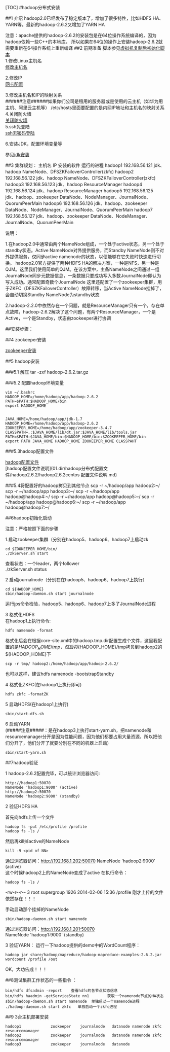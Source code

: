 [TOC]
#hadoop分布式安装

##1 介绍
hadoop2.0已经发布了稳定版本了，增加了很多特性，比如HDFS HA、YARN等。最新的hadoop-2.6.2又增加了YARN HA

注意：apache提供的hadoop-2.6.2的安装包是在64位操作系统编译的，因为hadoop依赖一些C++的本地库，
所以如果在64位的操作上安装hadoop-2.6.2就需要重新在64操作系统上重新编译
##2 前期准备
脚本参见[虚拟机复制后初始化脚本](../../03.linux/01.centos/01.dir/虚拟机复制后初始化脚本)  
1.修改Linux主机名  
[修改主机名](../../03.linux/01.centos/01.问题总结/01.centos常见问题汇总.md#主机名修改)  



2.修改IP  
[网卡配置](../../03.linux/01.centos/01.问题总结/01.centos常见问题汇总.md#网卡配置)  

3.修改主机名和IP的映射关系  
	######注意######如果你们公司是租用的服务器或是使用的云主机（如华为用主机、阿里云主机等）
	/etc/hosts里面要配置的是内网IP地址和主机名的映射关系	
4.关闭防火墙  
[关闭防火墙](../../03.linux/01.centos/01.问题总结/01.centos常见问题汇总.md#防火墙)  
5.ssh免登陆  
[ssh无密码登陆](../../03.linux/01.centos/01.问题总结/01.centos常见问题汇总.md#ssh无密码登陆)  

6.安装JDK，配置环境变量等  

参见[jdk安装](../../03.linux/01.centos/02.java相关配置/01.jdk安装和环境变量配置.md)  

##3 集群规划：
	主机名		IP				安装的软件					运行的进程
	hadoop1	192.168.56.121	jdk、hadoop					NameNode、DFSZKFailoverController(zkfc)
	hadoop2	192.168.56.122	jdk、hadoop					NameNode、DFSZKFailoverController(zkfc)
	hadoop3	192.168.56.123	jdk、hadoop					ResourceManager
	hadoop4	192.168.56.124	jdk、hadoop					ResourceManager
	hadoop5	192.168.56.125	jdk、hadoop、zookeeper		DataNode、NodeManager、JournalNode、QuorumPeerMain
	hadoop6	192.168.56.126	jdk、hadoop、zookeeper		DataNode、NodeManager、JournalNode、QuorumPeerMain
	hadoop7	192.168.56.127	jdk、hadoop、zookeeper		DataNode、NodeManager、JournalNode、QuorumPeerMain
	
说明：  

1.在hadoop2.0中通常由两个NameNode组成，一个处于active状态，另一个处于standby状态。Active NameNode对外提供服务，而Standby NameNode则不对外提供服务，仅同步active namenode的状态，以便能够在它失败时快速进行切换。
hadoop2.0官方提供了两种HDFS HA的解决方案，一种是NFS，另一种是QJM。这里我们使用简单的QJM。在该方案中，主备NameNode之间通过一组JournalNode同步元数据信息，一条数据只要成功写入多数JournalNode即认为写入成功。通常配置奇数个JournalNode
这里还配置了一个zookeeper集群，用于ZKFC（DFSZKFailoverController）故障转移，当Active NameNode挂掉了，会自动切换Standby NameNode为standby状态  

2.hadoop-2.2.0中依然存在一个问题，就是ResourceManager只有一个，存在单点故障，hadoop-2.6.2解决了这个问题，有两个ResourceManager，一个是Active，一个是Standby，状态由zookeeper进行协调

##安装步骤：

##4 zookeeper安装  

[zookeeper安装](05.zookeeper配置.md)  

##5 hadoop安装  

###5.1 解压 
	tar -zxf hadoop-2.6.2.tar.gz

###5.2 配置hadoop环境变量  

	vim ~/.bashrc
	HADOOP_HOME=/home/hadoop/app/hadoop-2.6.2
	PATH=$PATH:$HADOOP_HOME/bin
	export HADOOP_HOME


	JAVA_HOME=/home/hadoop/app/jdk-1.7
	HADOOP_HOME=/home/hadoop/app/hadoop-2.6.2
	ZOOKEEPER_HOME=/home/hadoop/app/zookeeper-3.4.7
	CLASSPATH=.:$JAVA_HOME/lib/dt.jar:$JAVA_HOME/lib/tools.jar
	PATH=$PATH:$JAVA_HOME/bin:$HADOOP_HOME/bin:$ZOOKEEPER_HOME/bin
	export PATH JAVA_HOME HADOOP_HOME ZOOKEEPER_HOME CLASSPAHT



###5.3hadoop配置文件  

[hadoop配置文件](01.dir/hadoop分布式配置文件/hadoop2.6.2)  
[hadoop配置文件说明](01.dir/hadoop分布式配置文件/hadoop2.6.2/hadoop2.6.2centos 配置文件说明.md)  

			
		
###5.4将配置好的hadoop拷贝到其他节点
	scp -r ~/hadoop/app hadoop2:~/
	scp -r ~/hadoop/app hadoop3:~/
	scp -r ~/hadoop/app hadoop@hadoop4:~/
	scp -r ~/hadoop/app hadoop@hadoop5:~/
	scp -r ~/hadoop/app hadoop@hadoop6:~/
	scp -r ~/hadoop/app hadoop@hadoop7:~/

##6hadoop初始化启动

注意：严格按照下面的步骤  

1.启动zookeeper集群（分别在hadoop5、hadoop6、hadoop7上启动zk  

	cd $ZOOKEEPER_HOME/bin/
	./zkServer.sh start

查看状态：一个leader，两个follower  
	./zkServer.sh status  
	

2 启动journalnode（分别在在hadoop5、hadoop6、hadoop7上执行）

	cd ${HADOOP_HOME}
	sbin/hadoop-daemon.sh start journalnode

运行jps命令检验，hadoop5、hadoop6、hadoop7上多了JournalNode进程  

3 格式化HDFS  
在hadoop1上执行命令:  

	hdfs namenode -format

格式化后会在根据core-site.xml中的hadoop.tmp.dir配置生成个文件，这里我配置的是${HADOOP_HOME}/tmp，然后将${HADOOP_HOME}/tmp拷贝到hadoop2的${HADOOP_HOME}下  

	scp -r tmp/ hadoop2:/home/hadoop/app/hadoop-2.6.2/

也可以这样，建议hdfs namenode -bootstrapStandby  

4 格式化ZKFC(在hadoop1上执行即可)  

	hdfs zkfc -formatZK

5 启动HDFS(在hadoop1上执行)  

	sbin/start-dfs.sh

6 启动YARN    
(#####注意#####：是在hadoop3上执行start-yarn.sh，把namenode和resourcemanager分开是因为性能问题，因为他们都要占用大量资源，所以把他们分开了，他们分开了就要分别在不同的机器上启动)  

	sbin/start-yarn.sh

##7hadoop验证  

1 hadoop-2.6.2配置完毕，可以统计浏览器访问:  

	http://hadoop1:50070
	NameNode 'hadoop1:9000' (active)
	http://hadoop2:50070
	NameNode 'hadoop2:9000' (standby)

2 验证HDFS HA  

首先向hdfs上传一个文件  

	hadoop fs -put /etc/profile /profile
	hadoop fs -ls /

然后再kill掉active的NameNode

	kill -9 <pid of NN>

通过浏览器访问：http://192.168.1.202:50070  NameNode 'hadoop2:9000' (active)  
这个时候hadoop2上的NameNode变成了active 在执行命令：

	hadoop fs -ls /

-rw-r--r--   3 root supergroup       1926 2014-02-06 15:36 /profile
刚才上传的文件依然存在！！！  

手动启动那个挂掉的NameNode  

	sbin/hadoop-daemon.sh start namenode

通过浏览器访问：http://192.168.1.201:50070  
NameNode 'hadoop1:9000' (standby)

3 验证YARN： 
	运行一下hadoop提供的demo中的WordCount程序：  

	hadoop jar share/hadoop/mapreduce/hadoop-mapreduce-examples-2.6.2.jar wordcount /profile /out

OK，大功告成！！！

	
			
##8测试集群工作状态的一些指令 ：		

	bin/hdfs dfsadmin -report	 查看hdfs的各节点状态信息
	bin/hdfs haadmin -getServiceState nn1		 获取一个namenode节点的HA状态
	sbin/hadoop-daemon.sh start namenode  单独启动一个namenode进程
	./hadoop-daemon.sh start zkfc   单独启动一个zkfc进程
			
			
				
##9 3台主机部署安装  

	hadoop1				zookeeper    journalnode   datanode namenode zkfc    resourcemanager  
	hadoop2				zookeeper    journalnode   datanode namenode zkfc    resourcemanager  
	hadoop3				zookeeper    journalnode   datanode		
	
			
		
	



 